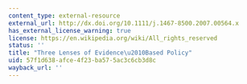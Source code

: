 ```yaml
---
content_type: external-resource
external_url: http://dx.doi.org/10.1111/j.1467-8500.2007.00564.x
has_external_license_warning: true
license: https://en.wikipedia.org/wiki/All_rights_reserved
status: ''
title: "Three Lenses of Evidence\u2010Based Policy"
uid: 57f1d638-afce-4f23-ba57-5ac3c6cb3d8c
wayback_url: ''
---
```

